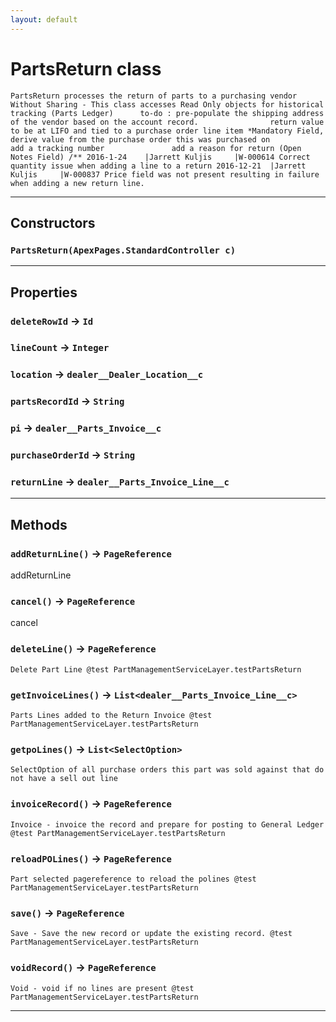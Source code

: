 ```yaml
---
layout: default
---
```

# PartsReturn class

 	PartsReturn processes the return of parts to a purchasing vendor 		Without Sharing - This class accesses Read Only objects for historical tracking (Parts Ledger) 		to-do : pre-populate the shipping address of the vendor based on the account record. 				return value to be at LIFO and tied to a purchase order line item *Mandatory Field, derive value from the purchase order this was purchased on 				add a tracking number 				add a reason for return (Open Notes Field) /** 2016-1-24	|Jarrett Kuljis		|W-000614 Correct quantity issue when adding a line to a return 2016-12-21 	|Jarrett Kuljis		|W-000837 Price field was not present resulting in failure when adding a new return line.

---
## Constructors
### `PartsReturn(ApexPages.StandardController c)`
---
## Properties

### `deleteRowId` → `Id`

### `lineCount` → `Integer`

### `location` → `dealer__Dealer_Location__c`

### `partsRecordId` → `String`

### `pi` → `dealer__Parts_Invoice__c`

### `purchaseOrderId` → `String`

### `returnLine` → `dealer__Parts_Invoice_Line__c`

---
## Methods
### `addReturnLine()` → `PageReference`

 addReturnLine

### `cancel()` → `PageReference`

 cancel

### `deleteLine()` → `PageReference`

 	Delete Part Line @test PartManagementServiceLayer.testPartsReturn

### `getInvoiceLines()` → `List<dealer__Parts_Invoice_Line__c>`

 	Parts Lines added to the Return Invoice @test PartManagementServiceLayer.testPartsReturn

### `getpoLines()` → `List<SelectOption>`

 	SelectOption of all purchase orders this part was sold against that do not have a sell out line

### `invoiceRecord()` → `PageReference`

 	Invoice - invoice the record and prepare for posting to General Ledger @test PartManagementServiceLayer.testPartsReturn

### `reloadPOLines()` → `PageReference`

 	Part selected pagereference to reload the polines @test PartManagementServiceLayer.testPartsReturn

### `save()` → `PageReference`

 	Save - Save the new record or update the existing record. @test PartManagementServiceLayer.testPartsReturn

### `voidRecord()` → `PageReference`

 	Void - void if no lines are present @test PartManagementServiceLayer.testPartsReturn

---
